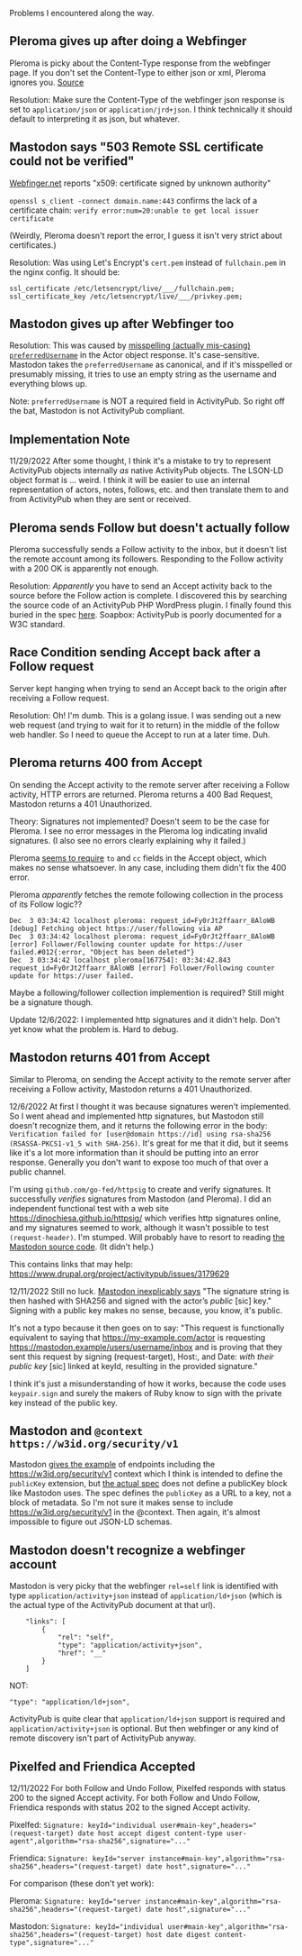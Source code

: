 Problems I encountered along the way.

## Pleroma gives up after doing a Webfinger

Pleroma is picky about the Content-Type response from the webfinger page. If you don't set the Content-Type to either json or xml, Pleroma ignores you. [Source](https://git.pleroma.social/pleroma/pleroma/-/blob/develop/lib/pleroma/web/web_finger.ex#L205)

Resolution: Make sure the Content-Type of the webfinger json response is set to `application/json` or `application/jrd+json`. I think technically it should default to interpreting it as json, but whatever.

## Mastodon says "503 Remote SSL certificate could not be verified"

[Webfinger.net](https://webfinger.net) reports "x509: certificate signed by unknown authority"

`openssl s_client -connect domain.name:443` confirms the lack of a certificate chain: `verify error:num=20:unable to get local issuer certificate`

(Weirdly, Pleroma doesn't report the error, I guess it isn't very strict about certificates.)

Resolution: Was using Let's Encrypt's `cert.pem` instead of `fullchain.pem` in the nginx config. It should be:

```
ssl_certificate /etc/letsencrypt/live/___/fullchain.pem;
ssl_certificate_key /etc/letsencrypt/live/___/privkey.pem;
```

## Mastodon gives up after Webfinger too

Resolution: This was caused by [misspelling (actually mis-casing) `preferredUsername`](https://github.com/tkrehbiel/activitylace/commit/8efbefeec5b58cc7e5750a40c6a98d9f62179f10) in the Actor object response. It's case-sensitive. Mastodon takes the `preferredUsername` as canonical, and if it's misspelled or presumably missing, it tries to use an empty string as the username and everything blows up.

Note: `preferredUsername` is NOT a required field in ActivityPub. So right off the bat, Mastodon is not ActivityPub compliant.

## Implementation Note

11/29/2022 After some thought, I think it's a mistake to try to represent ActivityPub objects internally _as_ native ActivityPub objects. The LSON-LD object format is ... weird. I think it will be easier to use an internal representation of actors, notes, follows, etc. and then translate them to and from ActivityPub when they are sent or received.

## Pleroma sends Follow but doesn't actually follow

Pleroma successfully sends a Follow activity to the inbox, but it doesn't list the remote account among its followers. Responding to the Follow activity with a 200 OK is apparently not enough.

Resolution: _Apparently_ you have to send an Accept activity back to the source before the Follow action is complete. I discovered this by searching the source code of an ActivityPub PHP WordPress plugin. I finally found this buried in the spec [here](https://www.w3.org/TR/activitypub/#accept-activity-inbox). Soapbox: ActivityPub is poorly documented for a W3C standard.

## Race Condition sending Accept back after a Follow request

Server kept hanging when trying to send an Accept back to the origin after receiving a Follow request.

Resolution: Oh! I'm dumb. This is a golang issue. I was sending out a new web request (and trying to wait for it to return) in the middle of the follow web handler. So I need to queue the Accept to run at a later time. Duh.

## Pleroma returns 400 from Accept

On sending the Accept activity to the remote server after receiving a Follow activity, HTTP errors are returned. Pleroma returns a 400 Bad Request, Mastodon returns a 401 Unauthorized.

Theory: Signatures not implemented? Doesn't seem to be the case for Pleroma. I see no error messages in the Pleroma log indicating invalid signatures. (I also see no errors clearly explaining why it failed.)

Pleroma [seems to require](https://git.pleroma.social/pleroma/pleroma/-/blob/develop/lib/pleroma/web/activity_pub/object_validators/accept_reject_validator.ex#L32) `to` and `cc` fields in the Accept object, which makes no sense whatsoever. In any case, including them didn't fix the 400 error.

Pleroma _apparently_ fetches the remote following collection in the process of its Follow logic??

```
Dec  3 03:34:42 localhost pleroma: request_id=Fy0rJt2ffaarr_8AloWB [debug] Fetching object https://user/following via AP
Dec  3 03:34:42 localhost pleroma: request_id=Fy0rJt2ffaarr_8AloWB [error] Follower/Following counter update for https://user failed.#012{:error, "Object has been deleted"}
Dec  3 03:34:42 localhost pleroma[167754]: 03:34:42.843 request_id=Fy0rJt2ffaarr_8AloWB [error] Follower/Following counter update for https://user failed.
```

Maybe a following/follower collection implemention is required? Still might be a signature though.

Update 12/6/2022: I implemented http signatures and it didn't help. Don't yet know what the problem is. Hard to debug.

## Mastodon returns 401 from Accept

Similar to Pleroma, on sending the Accept activity to the remote server after receiving a Follow activity, Mastodon returns a 401 Unauthorized.

12/6/2022 At first I thought it was because signatures weren't implemented. So I went ahead and implemented http signatures, but Mastodon still doesn't recognize them, and it returns the following error in the body: `Verification failed for [user@domain https://id] using rsa-sha256 (RSASSA-PKCS1-v1_5 with SHA-256)`. It's great for me that it did, but it seems like it's a lot more information than it should be putting into an error response. Generally you don't want to expose too much of that over a public channel.

I'm using `github.com/go-fed/httpsig` to create and verify signatures. It successfully _verifies_ signatures from Mastodon (and Pleroma). I did an independent functional test with a web site https://dinochiesa.github.io/httpsig/ which verifies http signatures online, and my signatures seemed to work, although it wasn't possible to test `(request-header)`. I'm stumped. Will probably have to resort to reading [the Mastodon source code](https://github.com/mastodon/mastodon/blob/main/app/controllers/concerns/signature_verification.rb#L78). (It didn't help.)

This contains links that may help: https://www.drupal.org/project/activitypub/issues/3179629

12/11/2022 Still no luck. [Mastodon inexplicably says](https://docs.joinmastodon.org/spec/security/) "The signature string is then hashed with SHA256 and signed with the actor’s _public_ [sic] key." Signing with a public key makes no sense, because, you know, it's public.

It's not a typo because it then goes on to say: "This request is functionally equivalent to saying that https://my-example.com/actor is requesting https://mastodon.example/users/username/inbox and is proving that they sent this request by signing (request-target), Host:, and Date: _with their public key_ [sic] linked at keyId, resulting in the provided signature."

I think it's just a misunderstanding of how it works, because the code uses `keypair.sign` and surely the makers of Ruby know to sign with the private key instead of the public key.

## Mastodon and `@context https://w3id.org/security/v1`

Mastodon [gives the example](https://blog.joinmastodon.org/2018/06/how-to-implement-a-basic-activitypub-server/) of endpoints including the https://w3id.org/security/v1 context which I think is intended to define the `publicKey` extension, but [the actual spec](https://w3c.github.io/vc-data-integrity/vocab/security/vocabulary.html) does not define a publicKey block like Mastodon uses. The spec defines the `publicKey` as a URL to a key, not a block of metadata. So I'm not sure it makes sense to include https://w3id.org/security/v1 in the @context. Then again, it's almost impossible to figure out JSON-LD schemas.

## Mastodon doesn't recognize a webfinger account

Mastodon is very picky that the webfinger `rel=self` link is identified with type `application/activity+json` instead of `application/ld+json` (which is the actual type of the ActivityPub document at that url).

```
	"links": [
		{
			"rel": "self",
			"type": "application/activity+json",
			"href": "__"
		}
    ]
```

NOT:

```
"type": "application/ld+json",
```

ActivityPub is quite clear that `application/ld+json` support is required and `application/activity+json` is optional. But then webfinger or any kind of remote discovery isn't part of ActivityPub anyway.

## Pixelfed and Friendica Accepted

12/11/2022 For both Follow and Undo Follow, Pixelfed responds with status 200 to the signed Accept activity. For both Follow and Undo Follow, Friendica responds with status 202 to the signed Accept activity.

Pixelfed: `Signature: keyId="individual user#main-key",headers="(request-target) date host accept digest content-type user-agent",algorithm="rsa-sha256",signature="..."`

Friendica: `Signature: keyId="server instance#main-key",algorithm="rsa-sha256",headers="(request-target) date host",signature="..."`

For comparison (these don't yet work):

Pleroma: `Signature: keyId="server instance#main-key",algorithm="rsa-sha256",headers="(request-target) date host",signature="..."`

Mastodon: `Signature: keyId="individual user#main-key",algorithm="rsa-sha256",headers="(request-target) host date digest content-type",signature="..."`
